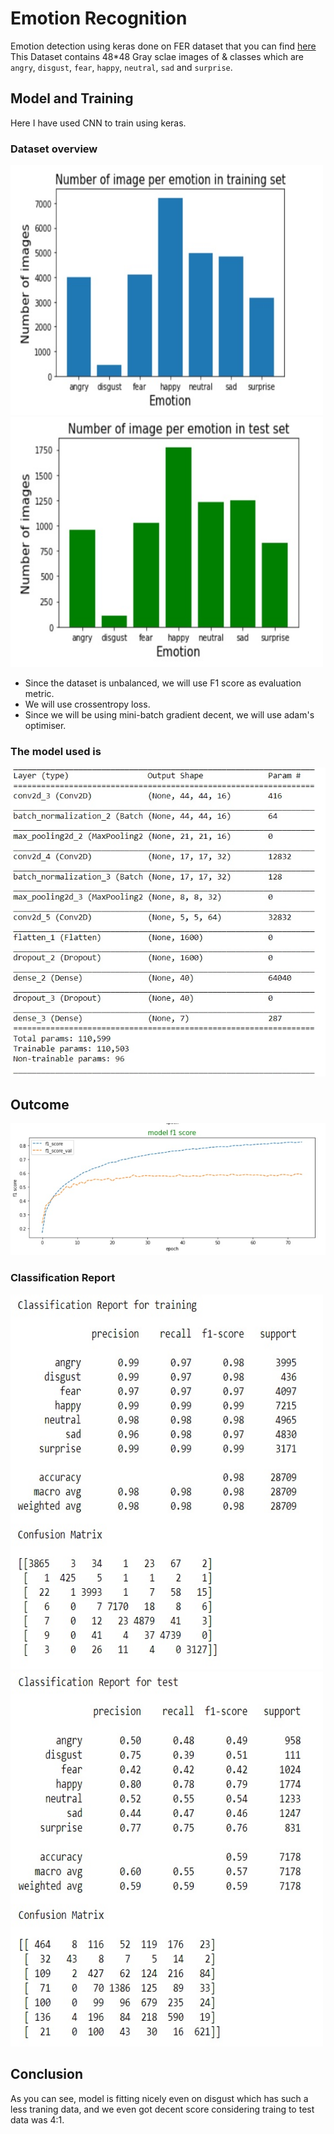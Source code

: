 # Emotion Recognition
Emotion detection using keras done on FER dataset that you can find [here](https://www.kaggle.com/chiragsoni/ferdata)
This Dataset contains 48*48 Gray sclae images of & classes which are
`angry`, `disgust`, `fear`, `happy`, `neutral`, `sad` and `surprise`.

## Model and Training
Here I have used CNN to train using keras.

### Dataset overview
<img src="assets/train.jpg" height=400 width=500/> <img src="assets/test.jpg" height=400 width=500/>

- Since the dataset is unbalanced, we will use F1 score as evaluation metric.
- We will use crossentropy loss.
- Since we will be using mini-batch gradient decent, we will use adam's optimiser.

### The model used is
<img src="assets/model.jpg"/>

## Outcome
<img src="assets/f1.jpg"/>

### Classification Report 


<img src="assets/trainclassif.jpg" height=600 width=500/><img src="assets/testclassif.jpg" height=600 width=500/>

## Conclusion
As you can see, model is fitting nicely even on disgust which has such a less traning data, and we even got decent score considering traing to test data was 4:1.


